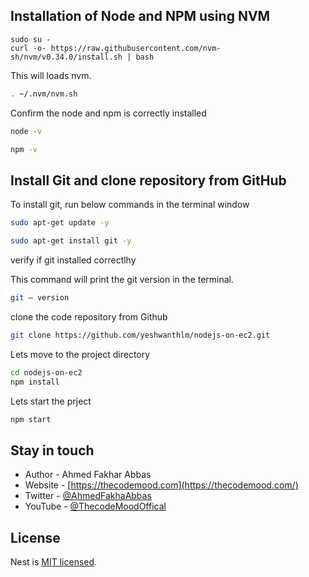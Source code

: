 ## Installation of Node and NPM  using NVM

```sudo su -
sudo su -
curl -o- https://raw.githubusercontent.com/nvm-sh/nvm/v0.34.0/install.sh | bash
```
  <p>This will  loads nvm.</p>

```bash
. ~/.nvm/nvm.sh 
```
  <p> Confirm the node and npm is correctly installed</p>

```bash
node -v
```
```bash
npm -v
```
## Install Git and clone repository from GitHub
  <p> To install git, run below commands in the terminal window</p>
  
```bash
sudo apt-get update -y

```

```bash
sudo apt-get install git -y

```
  <p> verify if   git installed correctlhy</p>
  <p> This command will print the git version in the terminal.</p>

```bash
git — version
```
  <p>  clone the code repository from Github</p>
  
```bash
git clone https://github.com/yeshwanthlm/nodejs-on-ec2.git
```
  <p>  Lets move to the project directory</p>
  
```bash
cd nodejs-on-ec2
npm install
```
  <p> Lets start the prject</p>
  
```bash
npm start
```


## Stay in touch

- Author - Ahmed Fakhar Abbas
- Website - [https://thecodemood.com](https://thecodemood.com/)
- Twitter - [@AhmedFakhaAbbas](https://x.com/AhmedFakhaAbbas)
- YouTube - [@ThecodeMoodOffical](https://www.youtube.com/@ThecodeMoodOffical)

## License

Nest is [MIT licensed](LICENSE).
